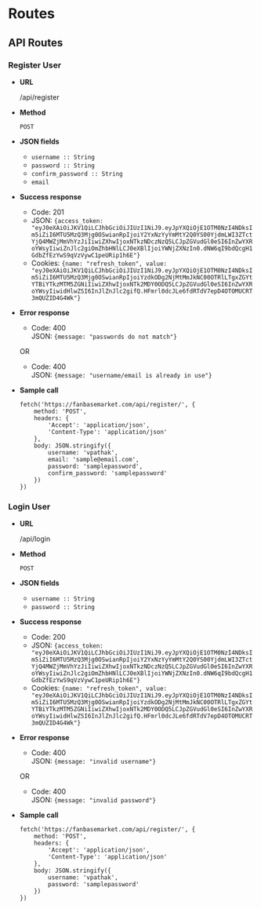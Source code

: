 # Routes

## API Routes

### Register User
* **URL**

    /api/register

* **Method**

    `POST`

* **JSON fields**

    * `username :: String`
    * `password :: String`
    * `confirm_password :: String`
    * `email`

* **Success response**

    * Code: 201
    * JSON: `{access_token: "eyJ0eXAiOiJKV1QiLCJhbGciOiJIUzI1NiJ9.eyJpYXQiOjE1OTM0NzI4NDksIm5iZiI6MTU5MzQ3Mjg0OSwianRpIjoiY2YxNzYyYmMtY2Q0YS00YjdmLWI3ZTctYjQ4MWZjMmVhYzJiIiwiZXhwIjoxNTkzNDczNzQ5LCJpZGVudGl0eSI6InZwYXRoYWsyIiwiZnJlc2giOmZhbHNlLCJ0eXBlIjoiYWNjZXNzIn0.dNW6qI9bdQcgH1GdbZfEzYwS9qVzVywC1peURip1h6E"}`
    * Cookies: `{name: "refresh_token", value: "eyJ0eXAiOiJKV1QiLCJhbGciOiJIUzI1NiJ9.eyJpYXQiOjE1OTM0NzI4NDksIm5iZiI6MTU5MzQ3Mjg0OSwianRpIjoiYzdkODg2NjMtMmJkNC00OTRlLTgxZGYtYTBiYTkzMTM5ZGNiIiwiZXhwIjoxNTk2MDY0ODQ5LCJpZGVudGl0eSI6InZwYXRoYWsyIiwidHlwZSI6InJlZnJlc2gifQ.HFmrl0dcJLe6fdRTdV7epD4OTOMUCRT3mQUZID4G4Wk"}`

* **Error response**

    * Code: 400 <br />
      JSON: `{message: "passwords do not match"}`

    OR

    * Code: 400 <br />
      JSON: `{message: "username/email is already in use"}`

* **Sample call**

    ```
    fetch('https://fanbasemarket.com/api/register/', {
        method: 'POST',
        headers: {
            'Accept': 'application/json',
            'Content-Type': 'application/json'
        },
        body: JSON.stringify({
            username: 'vpathak',
            email: 'sample@email.com',
            password: 'samplepassword',
            confirm_password: 'samplepassword'
        })
    })
    ```

### Login User
* **URL**

    /api/login

* **Method**

    `POST`

* **JSON fields**

    * `username :: String`
    * `password :: String`

* **Success response**

    * Code: 200
    * JSON: `{access_token: "eyJ0eXAiOiJKV1QiLCJhbGciOiJIUzI1NiJ9.eyJpYXQiOjE1OTM0NzI4NDksIm5iZiI6MTU5MzQ3Mjg0OSwianRpIjoiY2YxNzYyYmMtY2Q0YS00YjdmLWI3ZTctYjQ4MWZjMmVhYzJiIiwiZXhwIjoxNTkzNDczNzQ5LCJpZGVudGl0eSI6InZwYXRoYWsyIiwiZnJlc2giOmZhbHNlLCJ0eXBlIjoiYWNjZXNzIn0.dNW6qI9bdQcgH1GdbZfEzYwS9qVzVywC1peURip1h6E"}`
    * Cookies: `{name: "refresh_token", value: "eyJ0eXAiOiJKV1QiLCJhbGciOiJIUzI1NiJ9.eyJpYXQiOjE1OTM0NzI4NDksIm5iZiI6MTU5MzQ3Mjg0OSwianRpIjoiYzdkODg2NjMtMmJkNC00OTRlLTgxZGYtYTBiYTkzMTM5ZGNiIiwiZXhwIjoxNTk2MDY0ODQ5LCJpZGVudGl0eSI6InZwYXRoYWsyIiwidHlwZSI6InJlZnJlc2gifQ.HFmrl0dcJLe6fdRTdV7epD4OTOMUCRT3mQUZID4G4Wk"}`

* **Error response**

    * Code: 400 <br />
      JSON: `{message: "invalid username"}`

    OR

    * Code: 400 <br />
      JSON: `{message: "invalid password"}`

* **Sample call**

    ```
    fetch('https://fanbasemarket.com/api/register/', {
        method: 'POST',
        headers: {
            'Accept': 'application/json',
            'Content-Type': 'application/json'
        },
        body: JSON.stringify({
            username: 'vpathak',
            password: 'samplepassword'
        })
    })
    ```
